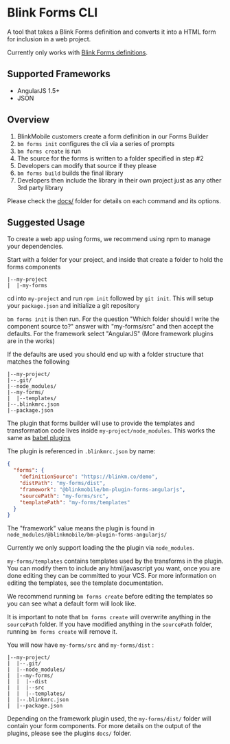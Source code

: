 # Blink Forms CLI

A tool that takes a Blink Forms definition and converts it into a HTML form for inclusion in a web project.

Currently only works with [Blink Forms definitions](http://blinkmobile.com.au/blink-intelligent-client-bic-forms-interpreter).

## Supported Frameworks

- AngularJS 1.5+
- JSON


## Overview

1. BlinkMobile customers create a form definition in our Forms Builder
2. `bm forms init` configures the cli via a series of prompts
3. `bm forms create` is run
4. The source for the forms is written to a folder specified in step #2
5. Developers can modify that source if they please
6. `bm forms build` builds the final library
7. Developers then include the library in their own project just as any other 3rd party library

Please check the [docs/](docs) folder for details on each command and its options.

## Suggested Usage

To create a web app using forms, we recommend using npm to manage your dependencies.

Start with a folder for your project, and inside that create a folder to hold the forms components

```
|--my-project
|  |-my-forms
```

cd into `my-project` and run `npm init` followed by `git init`. This will setup your `package.json` and initialize a git repository

`bm forms init` is then run. For the question "Which folder should I write the component source to?" answer with "my-forms/src" and then accept the defaults. For the framework select "AngularJS" (More framework plugins are in the works)

If the defaults are used you should end up with a folder structure that matches the following

```
|--my-project/
|--.git/
|--node_modules/
|--my-forms/
|  |--templates/
|--.blinkmrc.json
|--package.json
```

The plugin that forms builder will use to provide the templates and transformation code lives inside `my-project/node_modules`. This works the same as [babel plugins](https://babeljs.io/docs/plugins/#plugin-preset-paths)

The plugin is referenced in `.blinkmrc.json` by name:

```json
{
  "forms": {
    "definitionSource": "https://blinkm.co/demo",
    "distPath": "my-forms/dist",
    "framework": "@blinkmobile/bm-plugin-forms-angularjs",
    "sourcePath": "my-forms/src",
    "templatePath": "my-forms/templates"
  }
}
```
The "framework" value means the plugin is found in `node_modules/@blinkmobile/bm-plugin-forms-angularjs/`

Currently we only support loading the the plugin via `node_modules`.

`my-forms/templates` contains templates used by the transforms in the plugin. You can modify them to include any html/javascript you want, once you are done editing they can be committed to your VCS. For more information on editing the templates, see the template documentation.

We recommend running `bm forms create` before editing the templates so you can see what a default form will look like.

It is important to note that `bm forms create` will overwrite anything in the `sourcePath` folder. If you have modified anything in the `sourcePath` folder, running `bm forms create` will remove it.

You will now have `my-forms/src` and `my-forms/dist` :

```
|--my-project/
|  |--.git/
|  |--node_modules/
|  |--my-forms/
|  |  |--dist
|  |  |--src
|  |  |--templates/
|  |--.blinkmrc.json
|  |--package.json
```

Depending on the framework plugin used, the `my-forms/dist/` folder will contain your form components. For more details on the output of the plugins, please see the plugins `docs/` folder.
